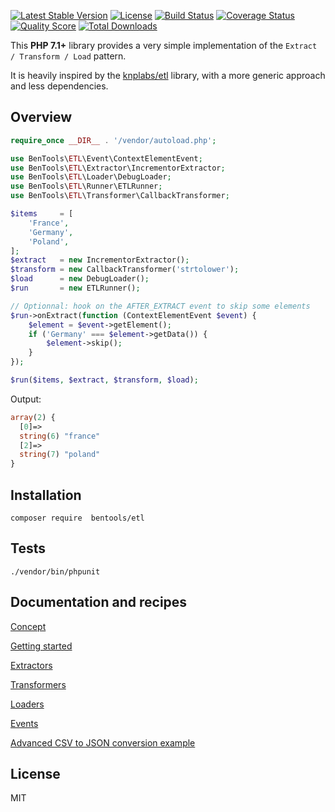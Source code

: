 [![Latest Stable Version](https://poser.pugx.org/bentools/etl/v/stable)](https://packagist.org/packages/bentools/etl)
[![License](https://poser.pugx.org/bentools/etl/license)](https://packagist.org/packages/bentools/etl)
[![Build Status](https://img.shields.io/travis/bpolaszek/bentools-etl/master.svg?style=flat-square)](https://travis-ci.org/bpolaszek/bentools-etl)
[![Coverage Status](https://coveralls.io/repos/github/bpolaszek/bentools-etl/badge.svg?branch=master)](https://coveralls.io/github/bpolaszek/bentools-etl?branch=master)
[![Quality Score](https://img.shields.io/scrutinizer/g/bpolaszek/bentools-etl.svg?style=flat-square)](https://scrutinizer-ci.com/g/bpolaszek/bentools-etl)
[![Total Downloads](https://poser.pugx.org/bentools/etl/downloads)](https://packagist.org/packages/bentools/etl)

This **PHP 7.1+** library provides a very simple implementation of the `Extract / Transform / Load` pattern. 

It is heavily inspired by the [knplabs/etl](https://github.com/docteurklein/php-etl) library, with a more generic approach and less dependencies.

Overview
--------
```php
require_once __DIR__ . '/vendor/autoload.php';

use BenTools\ETL\Event\ContextElementEvent;
use BenTools\ETL\Extractor\IncrementorExtractor;
use BenTools\ETL\Loader\DebugLoader;
use BenTools\ETL\Runner\ETLRunner;
use BenTools\ETL\Transformer\CallbackTransformer;

$items     = [
    'France',
    'Germany',
    'Poland',
];
$extract   = new IncrementorExtractor();
$transform = new CallbackTransformer('strtolower');
$load      = new DebugLoader();
$run       = new ETLRunner();

// Optionnal: hook on the AFTER_EXTRACT event to skip some elements
$run->onExtract(function (ContextElementEvent $event) {
    $element = $event->getElement();
    if ('Germany' === $element->getData()) {
        $element->skip();
    }
});

$run($items, $extract, $transform, $load);
```

Output:
```php
array(2) {
  [0]=>
  string(6) "france"
  [2]=>
  string(7) "poland"
}

```

Installation
------------

```
composer require  bentools/etl
```

Tests
-----

```
./vendor/bin/phpunit
```


Documentation and recipes
-------------------------
[Concept](doc/Concept.md)

[Getting started](doc/GettingStarted.md)

[Extractors](doc/Extractors.md)

[Transformers](doc/Transformers.md)

[Loaders](doc/Loaders.md)

[Events](doc/Events.md)

[Advanced CSV to JSON conversion example](doc/Recipes/AdvancedCSVToJSON.md)


License
-------

MIT
